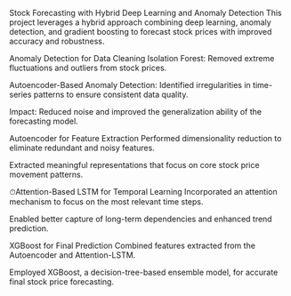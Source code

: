 Stock Forecasting with Hybrid Deep Learning and Anomaly Detection
This project leverages a hybrid approach combining deep learning, anomaly detection, and gradient boosting to forecast stock prices with improved accuracy and robustness.

Anomaly Detection for Data Cleaning
Isolation Forest: Removed extreme fluctuations and outliers from stock prices.

Autoencoder-Based Anomaly Detection: Identified irregularities in time-series patterns to ensure consistent data quality.

Impact: Reduced noise and improved the generalization ability of the forecasting model.

Autoencoder for Feature Extraction
Performed dimensionality reduction to eliminate redundant and noisy features.

Extracted meaningful representations that focus on core stock price movement patterns.

⏱Attention-Based LSTM for Temporal Learning
Incorporated an attention mechanism to focus on the most relevant time steps.

Enabled better capture of long-term dependencies and enhanced trend prediction.

XGBoost for Final Prediction
Combined features extracted from the Autoencoder and Attention-LSTM.

Employed XGBoost, a decision-tree-based ensemble model, for accurate final stock price forecasting.


